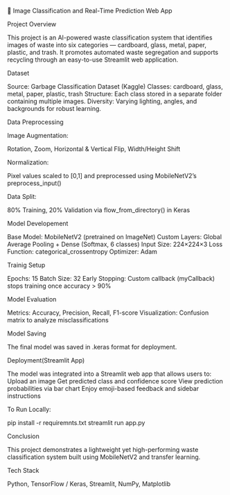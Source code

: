 🧠 Image Classification and Real-Time Prediction Web App

Project Overview

This project is an AI-powered waste classification system that identifies images of waste into six categories — cardboard, glass, metal, paper, plastic, and trash.
It promotes automated waste segregation and supports recycling through an easy-to-use Streamlit web application.


Dataset

Source: Garbage Classification Dataset (Kaggle)
Classes: cardboard, glass, metal, paper, plastic, trash
Structure: Each class stored in a separate folder containing multiple images.
Diversity: Varying lighting, angles, and backgrounds for robust learning.

Data Preprocessing

Image Augmentation:

Rotation, Zoom, Horizontal & Vertical Flip, Width/Height Shift

Normalization:

Pixel values scaled to [0,1] and preprocessed using MobileNetV2’s preprocess_input()

Data Split:

80% Training, 20% Validation via flow_from_directory() in Keras

Model Developement

Base Model: MobileNetV2 (pretrained on ImageNet)
Custom Layers: Global Average Pooling + Dense (Softmax, 6 classes)
Input Size: 224×224×3
Loss Function: categorical_crossentropy
Optimizer: Adam

Trainig Setup

Epochs: 15
Batch Size: 32
Early Stopping: Custom callback (myCallback) stops training once accuracy > 90%

Model Evaluation 

Metrics: Accuracy, Precision, Recall, F1-score
Visualization: Confusion matrix to analyze misclassifications

Model Saving

The final model was saved in .keras format for deployment.


Deployment(Streamlit App)

The model was integrated into a Streamlit web app that allows users to:
Upload an image
Get predicted class and confidence score
View prediction probabilities via bar chart
Enjoy emoji-based feedback and sidebar instructions

To Run Locally:

pip install -r requiremnts.txt
streamlit run app.py

 
Conclusion

This project demonstrates a lightweight yet high-performing waste classification system built using MobileNetV2 and transfer learning.

Tech Stack

Python, TensorFlow / Keras, Streamlit, NumPy, Matplotlib
